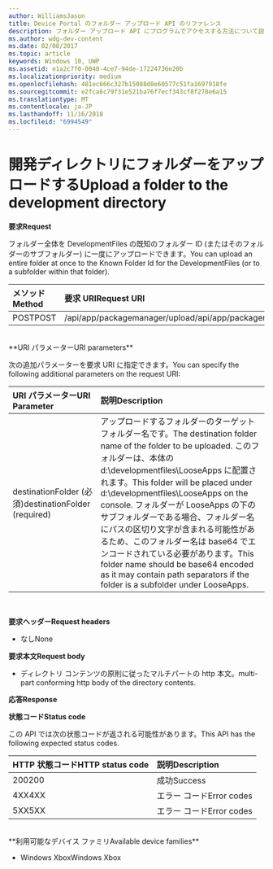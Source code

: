 ```yaml
---
author: WilliamsJason
title: Device Portal のフォルダー アップロード API のリファレンス
description: フォルダー アップロード API にプログラムでアクセスする方法について説明します。
ms.author: wdg-dev-content
ms.date: 02/08/2017
ms.topic: article
keywords: Windows 10, UWP
ms.assetid: e1a2c7f0-0040-4ce7-94de-17224736e20b
ms.localizationpriority: medium
ms.openlocfilehash: 481ec666c327b15088d8e60577c51fa1697918fe
ms.sourcegitcommit: e2fca6c79f31e521ba76f7ecf343cf8f278e6a15
ms.translationtype: MT
ms.contentlocale: ja-JP
ms.lasthandoff: 11/16/2018
ms.locfileid: "6994549"
---
```

# <a name="upload-a-folder-to-the-development-directory"></a><span data-ttu-id="6fef4-104">開発ディレクトリにフォルダーをアップロードする</span><span class="sxs-lookup"><span data-stu-id="6fef4-104">Upload a folder to the development directory</span></span>

**<span data-ttu-id="6fef4-105">要求</span><span class="sxs-lookup"><span data-stu-id="6fef4-105">Request</span></span>**

<span data-ttu-id="6fef4-106">フォルダー全体を DevelopmentFiles の既知のフォルダー ID (またはそのフォルダーのサブフォルダー) に一度にアップロードできます。</span><span class="sxs-lookup"><span data-stu-id="6fef4-106">You can upload an entire folder at once to the Known Folder Id for the DevelopmentFiles (or to a subfolder within that folder).</span></span>

<span data-ttu-id="6fef4-107">メソッド</span><span class="sxs-lookup"><span data-stu-id="6fef4-107">Method</span></span>      | <span data-ttu-id="6fef4-108">要求 URI</span><span class="sxs-lookup"><span data-stu-id="6fef4-108">Request URI</span></span>
:------     | :------
<span data-ttu-id="6fef4-109">POST</span><span class="sxs-lookup"><span data-stu-id="6fef4-109">POST</span></span> | <span data-ttu-id="6fef4-110">/api/app/packagemanager/upload</span><span class="sxs-lookup"><span data-stu-id="6fef4-110">/api/app/packagemanager/upload</span></span> 
<br />
**<span data-ttu-id="6fef4-111">URI パラメーター</span><span class="sxs-lookup"><span data-stu-id="6fef4-111">URI parameters</span></span>**

<span data-ttu-id="6fef4-112">次の追加パラメーターを要求 URI に指定できます。</span><span class="sxs-lookup"><span data-stu-id="6fef4-112">You can specify the following additional parameters on the request URI:</span></span>

<span data-ttu-id="6fef4-113">URI パラメーター</span><span class="sxs-lookup"><span data-stu-id="6fef4-113">URI Parameter</span></span>      | <span data-ttu-id="6fef4-114">説明</span><span class="sxs-lookup"><span data-stu-id="6fef4-114">Description</span></span>
:------     | :-----
<span data-ttu-id="6fef4-115">destinationFolder (必須)</span><span class="sxs-lookup"><span data-stu-id="6fef4-115">destinationFolder  (required)</span></span> | <span data-ttu-id="6fef4-116">アップロードするフォルダーのターゲット フォルダー名です。</span><span class="sxs-lookup"><span data-stu-id="6fef4-116">The destination folder name of the folder to be uploaded.</span></span> <span data-ttu-id="6fef4-117">このフォルダーは、本体の d:\developmentfiles\LooseApps に配置されます。</span><span class="sxs-lookup"><span data-stu-id="6fef4-117">This folder will be placed under d:\developmentfiles\LooseApps on the console.</span></span> <span data-ttu-id="6fef4-118">フォルダーが LooseApps の下のサブフォルダーである場合、フォルダー名にパスの区切り文字が含まれる可能性があるため、このフォルダー名は base64 でエンコードされている必要があります。</span><span class="sxs-lookup"><span data-stu-id="6fef4-118">This folder name should be base64 encoded as it may contain path separators if the folder is a subfolder under LooseApps.</span></span>
<br />

**<span data-ttu-id="6fef4-119">要求ヘッダー</span><span class="sxs-lookup"><span data-stu-id="6fef4-119">Request headers</span></span>**

- <span data-ttu-id="6fef4-120">なし</span><span class="sxs-lookup"><span data-stu-id="6fef4-120">None</span></span>

**<span data-ttu-id="6fef4-121">要求本文</span><span class="sxs-lookup"><span data-stu-id="6fef4-121">Request body</span></span>**

- <span data-ttu-id="6fef4-122">ディレクトリ コンテンツの原則に従ったマルチパートの http 本文。</span><span class="sxs-lookup"><span data-stu-id="6fef4-122">multi-part conforming http body of the directory contents.</span></span>

**<span data-ttu-id="6fef4-123">応答</span><span class="sxs-lookup"><span data-stu-id="6fef4-123">Response</span></span>**

**<span data-ttu-id="6fef4-124">状態コード</span><span class="sxs-lookup"><span data-stu-id="6fef4-124">Status code</span></span>**

<span data-ttu-id="6fef4-125">この API では次の状態コードが返される可能性があります。</span><span class="sxs-lookup"><span data-stu-id="6fef4-125">This API has the following expected status codes.</span></span>

<span data-ttu-id="6fef4-126">HTTP 状態コード</span><span class="sxs-lookup"><span data-stu-id="6fef4-126">HTTP status code</span></span>      | <span data-ttu-id="6fef4-127">説明</span><span class="sxs-lookup"><span data-stu-id="6fef4-127">Description</span></span>
:------     | :-----
<span data-ttu-id="6fef4-128">200</span><span class="sxs-lookup"><span data-stu-id="6fef4-128">200</span></span> | <span data-ttu-id="6fef4-129">成功</span><span class="sxs-lookup"><span data-stu-id="6fef4-129">Success</span></span>
<span data-ttu-id="6fef4-130">4XX</span><span class="sxs-lookup"><span data-stu-id="6fef4-130">4XX</span></span> | <span data-ttu-id="6fef4-131">エラー コード</span><span class="sxs-lookup"><span data-stu-id="6fef4-131">Error codes</span></span>
<span data-ttu-id="6fef4-132">5XX</span><span class="sxs-lookup"><span data-stu-id="6fef4-132">5XX</span></span> | <span data-ttu-id="6fef4-133">エラー コード</span><span class="sxs-lookup"><span data-stu-id="6fef4-133">Error codes</span></span>
<br />
**<span data-ttu-id="6fef4-134">利用可能なデバイス ファミリ</span><span class="sxs-lookup"><span data-stu-id="6fef4-134">Available device families</span></span>**

* <span data-ttu-id="6fef4-135">Windows Xbox</span><span class="sxs-lookup"><span data-stu-id="6fef4-135">Windows Xbox</span></span>

